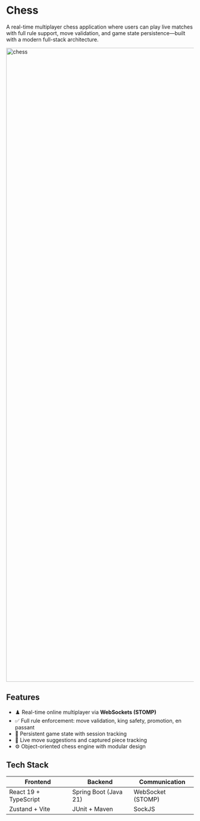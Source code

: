 # Chess

A real-time multiplayer chess application where users can play live matches with full rule support, move validation, and game state persistence—built with a modern full-stack architecture.

<img width="1705" alt="chess" src="https://github.com/user-attachments/assets/f11ff81f-e0da-4097-86f5-b35e837df8e6" />


## Features

- ♟️ Real-time online multiplayer via **WebSockets (STOMP)**
- ✅ Full rule enforcement: move validation, king safety, promotion, en passant
- 💾 Persistent game state with session tracking
- 🔄 Live move suggestions and captured piece tracking
- ⚙️ Object-oriented chess engine with modular design

## Tech Stack

| Frontend              | Backend              | Communication     |
|-----------------------|----------------------|--------------------|
| React 19 + TypeScript | Spring Boot (Java 21) | WebSocket (STOMP)  |
| Zustand + Vite        | JUnit + Maven         | SockJS             |
